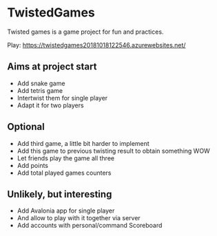 # TwistedGames

Twisted games is a game project for fun and practices.

Play:
https://twistedgames20181018122546.azurewebsites.net/

## Aims at project start

* Add snake game
* Add tetris game
* Intertwist them for single player
* Adapt it for two players

## Optional
* Add third game, a little bit harder to implement
* Add this game to previous twisting result to obtain something WOW
* Let friends play the game all three
* Add points
* Add total played games counters

## Unlikely, but interesting
* Add Avalonia app for single player
* And allow to play with it together via server
* Add accounts with personal/command Scoreboard
